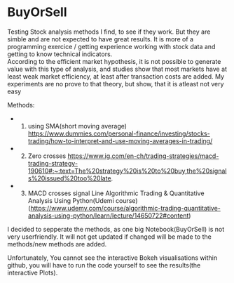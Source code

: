 # BuyOrSell
Testing Stock analysis methods I find, to see if they work. But they are simble and are not expected to have great results. It is more of a programming exercice / getting experience working with stock data and getting to know technical indicators. <br> 
According to the efficient market hypothesis, it is not possible to generate value with this type of analysis, and studies show that most markets have at least weak market efficiency, at least after transaction costs are added. My experiments are no prove to that theory, but show, that it is atleast not very easy

Methods:
- 1. using SMA(short moving average) https://www.dummies.com/personal-finance/investing/stocks-trading/how-to-interpret-and-use-moving-averages-in-trading/
- 2. Zero crosses https://www.ig.com/en-ch/trading-strategies/macd-trading-strategy-190610#:~:text=The%20strategy%20is%20to%20buy,the%20signals%20issued%20too%20late.
- 3. MACD crosses signal Line Algorithmic Trading & Quantitative Analysis Using Python(Udemi course)(https://www.udemy.com/course/algorithmic-trading-quantitative-analysis-using-python/learn/lecture/14650722#content)

I decided to sepperate the methods, as one big Notebook(BuyOrSell) is not very userfriendly. It will not get updated if changed will be made to the methods/new methods are added.

Unfortunately, You cannot see the interactive Bokeh visualisations within github, you will have to run the code yourself to see the results(the interactive Plots).
